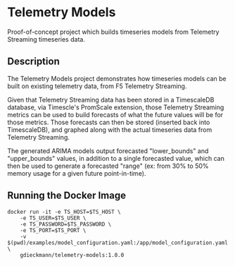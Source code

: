 # Telemetry Models
Proof-of-concept project which builds timeseries models from Telemetry Streaming timeseries data.

## Description
The Telemetry Models project demonstrates how timeseries models can be built on existing telemetry data, from F5 Telemetry Streaming.

Given that Telemetry Streaming data has been stored in a TimescaleDB database, via Timescle's PromScale extension, those Telemetry Streaming metrics can be used to build forecasts of what the future values will be for those metrics. Those forecasts can then be stored (inserted back into TimescaleDB), and graphed along with the actual timeseries data from Telemetry Streaming.

The generated ARIMA models output forecasted "lower_bounds" and "upper_bounds" values, in addition to a single forecasted value, which can then be used to generate a forecasted "range" (ex: from 30% to 50% memory usage for a given future point-in-time).

## Running the Docker Image
```
docker run -it -e TS_HOST=$TS_HOST \
    -e TS_USER=$TS_USER \
    -e TS_PASSWORD=$TS_PASSWORD \
    -e TS_PORT=$TS_PORT \
    -v $(pwd)/examples/model_configuration.yaml:/app/model_configuration.yaml \
    gdieckmann/telemetry-models:1.0.0
```